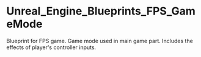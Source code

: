 # Unreal_Engine_Blueprints_FPS_GameMode
Blueprint for FPS game.
Game mode used in main game part. 
Includes the effects of player's controller inputs. 

